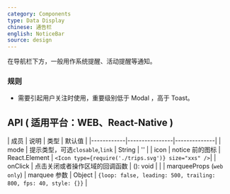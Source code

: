 ```yaml
---
category: Components
type: Data Display
chinese: 通告栏
english: NoticeBar
source: design
---
```


在导航栏下方，一般用作系统提醒、活动提醒等通知。

### 规则
- 需要引起用户关注时使用，重要级别低于 Modal ，高于 Toast。

## API ( 适用平台：WEB、React-Native )

| 成员        | 说明           | 类型         | 默认值       |
|------------|----------------|--------------|
| mode    | 提示类型，可选`closable`,`link`   | String |  ''  |
| icon    |  notice 前的图标  |  React.Element | `<Icon type={require('./trips.svg')} size="xxs" />`|
| onClick    | 点击关闭或者操作区域的回调函数        | (): void |   |
| marqueeProps (`web only`) | marquee 参数       | Object | `{loop: false, leading: 500, trailing: 800, fps: 40, style: {}}`  |
